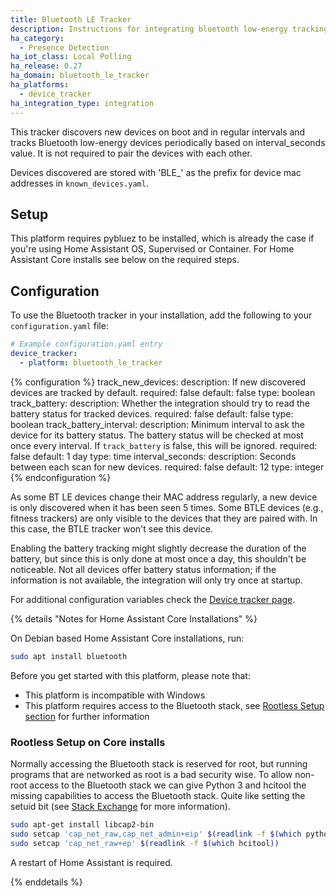 ```yaml
---
title: Bluetooth LE Tracker
description: Instructions for integrating bluetooth low-energy tracking within Home Assistant.
ha_category:
  - Presence Detection
ha_iot_class: Local Polling
ha_release: 0.27
ha_domain: bluetooth_le_tracker
ha_platforms:
  - device_tracker
ha_integration_type: integration
---
```


This tracker discovers new devices on boot and in regular intervals and tracks Bluetooth low-energy devices periodically based on interval_seconds value. It is not required to pair the devices with each other.

Devices discovered are stored with 'BLE_' as the prefix for device mac addresses in `known_devices.yaml`.

## Setup

This platform requires pybluez to be installed, which is already the case if you're using Home Assistant OS, Supervised or Container. For Home Assistant Core installs see below on the required steps.

## Configuration

To use the Bluetooth tracker in your installation, add the following to your `configuration.yaml` file:

```yaml
# Example configuration.yaml entry
device_tracker:
  - platform: bluetooth_le_tracker
```

{% configuration %}
track_new_devices:
  description: If new discovered devices are tracked by default.
  required: false
  default: false
  type: boolean
track_battery:
  description: Whether the integration should try to read the battery status for tracked devices.
  required: false
  default: false
  type: boolean
track_battery_interval:
  description: Minimum interval to ask the device for its battery status. The battery status will be checked at most once every interval. If `track_battery` is false, this will be ignored.
  required: false
  default: 1 day
  type: time
interval_seconds:
  description: Seconds between each scan for new devices.
  required: false
  default: 12
  type: integer
{% endconfiguration %}

As some BT LE devices change their MAC address regularly, a new device is only discovered when it has been seen 5 times.
Some BTLE devices (e.g., fitness trackers) are only visible to the devices that they are paired with. In this case, the BTLE tracker won't see this device.

Enabling the battery tracking might slightly decrease the duration of the battery, but since this is only done at most once a day, this shouldn't be noticeable. Not all devices offer battery status information; if the information is not available, the integration will only try once at startup.

For additional configuration variables check the [Device tracker page](/integrations/device_tracker/).

{% details "Notes for Home Assistant Core Installations" %}

On Debian based Home Assistant Core installations, run:

```bash
sudo apt install bluetooth
```

Before you get started with this platform, please note that:

- This platform is incompatible with Windows
- This platform requires access to the Bluetooth stack, see [Rootless Setup section](#rootless-setup) for further information

### Rootless Setup on Core installs

Normally accessing the Bluetooth stack is reserved for root, but running programs that are networked as root is a bad security wise. To allow non-root access to the Bluetooth stack we can give Python 3 and hcitool the missing capabilities to access the Bluetooth stack. Quite like setting the setuid bit (see [Stack Exchange](https://unix.stackexchange.com/questions/96106/bluetooth-le-scan-as-non-root) for more information).

```bash
sudo apt-get install libcap2-bin
sudo setcap 'cap_net_raw,cap_net_admin+eip' $(readlink -f $(which python3))
sudo setcap 'cap_net_raw+ep' $(readlink -f $(which hcitool))
```

A restart of Home Assistant is required.

{% enddetails %}
